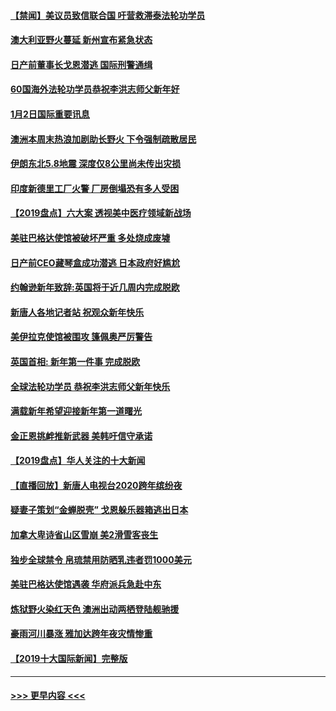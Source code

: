 #### [【禁闻】美议员致信联合国 吁营救滞泰法轮功学员](../pages/prog202/a102743781.md?t=01030511) 
#### [澳大利亚野火蔓延 新州宣布紧急状态](../pages/prog202/a102743681.md?t=01030511) 
#### [日产前董事长戈恩潜逃 国际刑警通缉](../pages/prog202/a102743676.md?t=01030511) 
#### [60国海外法轮功学员恭祝李洪志师父新年好](../pages/prog202/a102743628.md?t=01030511) 
#### [1月2日国际重要讯息](../pages/prog202/a102743488.md?t=01030511) 
#### [澳洲本周末热浪加剧助长野火 下令强制疏散居民](../pages/prog202/a102743421.md?t=01030511) 
#### [伊朗东北5.8地震 深度仅8公里尚未传出灾损](../pages/prog202/a102743396.md?t=01030511) 
#### [印度新德里工厂火警 厂房倒塌恐有多人受困](../pages/prog202/a102743386.md?t=01030511) 
#### [【2019盘点】六大案 透视美中医疗领域新战场](../pages/prog202/a102743227.md?t=01030511) 
#### [美驻巴格达使馆被破坏严重 多处烧成废墟](../pages/prog202/a102743244.md?t=01030511) 
#### [日产前CEO藏琴盒成功潜逃 日本政府好尴尬](../pages/prog202/a102742937.md?t=01030511) 
#### [约翰逊新年致辞:英国将于近几周内完成脱欧](../pages/prog202/a102742956.md?t=01030511) 
#### [新唐人各地记者站 祝观众新年快乐](../pages/prog202/a102742785.md?t=01030511) 
#### [美伊拉克使馆被围攻 篷佩奥严厉警告](../pages/prog202/a102742994.md?t=01030511) 
#### [英国首相: 新年第一件事 完成脱欧](../pages/prog202/a102742907.md?t=01030511) 
#### [全球法轮功学员 恭祝李洪志师父新年快乐](../pages/prog202/a102742900.md?t=01030511) 
#### [满载新年希望迎接新年第一道曙光](../pages/prog202/a102742809.md?t=01030511) 
#### [金正恩挑衅推新武器 美韩吁信守承诺](../pages/prog202/a102742799.md?t=01030511) 
#### [【2019盘点】华人关注的十大新闻](../pages/prog202/a102742748.md?t=01030511) 
#### [【直播回放】新唐人电视台2020跨年缤纷夜](../pages/prog202/a102738273.md?t=01030511) 
#### [疑妻子策划“金蝉脱壳” 戈恩躲乐器箱逃出日本](../pages/prog202/a102742535.md?t=01030511) 
#### [加拿大卑诗省山区雪崩 美2滑雪客丧生](../pages/prog202/a102742491.md?t=01030511) 
#### [独步全球禁令 帛琉禁用防晒乳违者罚1000美元](../pages/prog202/a102742478.md?t=01030511) 
#### [美驻巴格达使馆遇袭 华府派兵急赴中东](../pages/prog202/a102742451.md?t=01030511) 
#### [炼狱野火染红天色 澳洲出动两栖登陆舰驰援](../pages/prog202/a102742433.md?t=01030511) 
#### [豪雨河川暴涨 雅加达跨年夜灾情惨重](../pages/prog202/a102742271.md?t=01030511) 
#### [【2019十大国际新闻】完整版](../pages/prog202/a102742169.md?t=01030511) 

----
#### [ >>> 更早内容 <<< ](../indexes/prog202-earlier.md)
